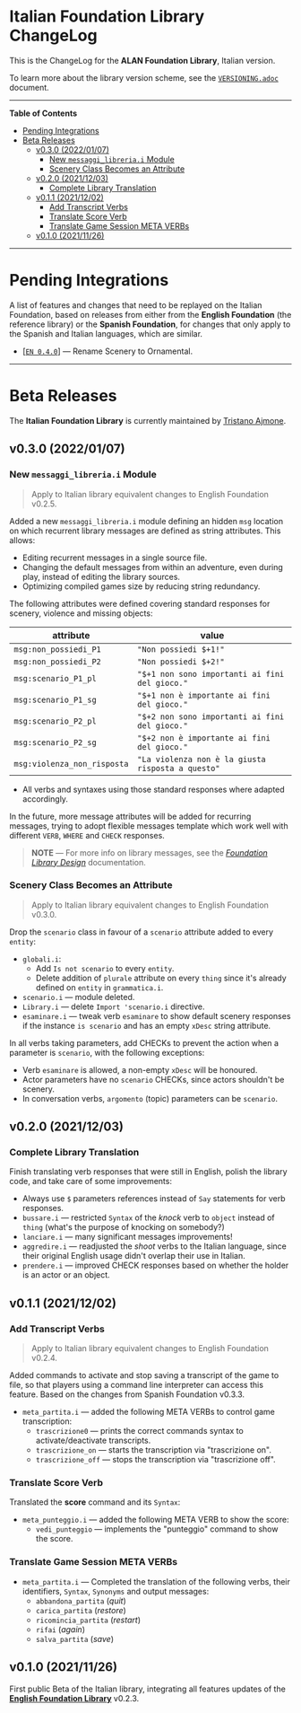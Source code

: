 # Italian Foundation Library ChangeLog

This is the ChangeLog for the __ALAN Foundation Library__, Italian version.

To learn more about the library version scheme, see the [`VERSIONING.adoc`][VERSIONING.adoc] document.

-----

**Table of Contents**

<!-- MarkdownTOC autolink="true" bracket="round" autoanchor="false" lowercase="only_ascii" uri_encoding="true" levels="1,2,3" -->

- [Pending Integrations](#pending-integrations)
- [Beta Releases](#beta-releases)
    - [v0.3.0 \(2022/01/07\)](#v030-20220107)
        - [New `messaggi_libreria.i` Module](#new-messaggi_libreriai-module)
        - [Scenery Class Becomes an Attribute](#scenery-class-becomes-an-attribute)
    - [v0.2.0 \(2021/12/03\)](#v020-20211203)
        - [Complete Library Translation](#complete-library-translation)
    - [v0.1.1 \(2021/12/02\)](#v011-20211202)
        - [Add Transcript Verbs](#add-transcript-verbs)
        - [Translate Score Verb](#translate-score-verb)
        - [Translate Game Session META VERBs](#translate-game-session-meta-verbs)
    - [v0.1.0 \(2021/11/26\)](#v010-20211126)

<!-- /MarkdownTOC -->

-----

# Pending Integrations

A list of features and changes that need to be replayed on the Italian Foundation, based on releases from either from the **English Foundation** (the reference library) or the **Spanish Foundation**, for changes that only apply to the Spanish and Italian languages, which are similar.

- [[`EN 0.4.0`][EN 0.4.0]] — Rename Scenery to Ornamental.

[EN 0.4.0]:  https://github.com/alan-if/alan-i18n/blob/main/alan_en/Foundation/CHANGELOG.md#v040-20220110 "View English ChangeLog Entry"


-------------------------------------------------------------------------------

# Beta Releases

The __Italian Foundation Library__ is currently maintained by [Tristano Ajmone].


## v0.3.0 (2022/01/07)

### New `messaggi_libreria.i` Module

> Apply to Italian library equivalent changes to English Foundation v0.2.5.

Added a new `messaggi_libreria.i` module defining an hidden `msg` location on which recurrent library messages are defined as string attributes.
This allows:

- Editing recurrent messages in a single source file.
- Changing the default messages from within an adventure, even during play, instead of editing the library sources.
- Optimizing compiled games size by reducing string redundancy.

The following attributes were defined covering standard responses for scenery, violence and missing objects:

|          attribute          |                       value                       |
|-----------------------------|---------------------------------------------------|
| `msg:non_possiedi_P1`       | `"Non possiedi $+1!"`                             |
| `msg:non_possiedi_P2`       | `"Non possiedi $+2!"`                             |
| `msg:scenario_P1_pl`        | `"$+1 non sono importanti ai fini del gioco."`    |
| `msg:scenario_P1_sg`        | `"$+1 non è importante ai fini del gioco."`       |
| `msg:scenario_P2_pl`        | `"$+2 non sono importanti ai fini del gioco."`    |
| `msg:scenario_P2_sg`        | `"$+2 non è importante ai fini del gioco."`       |
| `msg:violenza_non_risposta` | `"La violenza non è la giusta risposta a questo"` |

- All verbs and syntaxes using those standard responses where adapted accordingly.

In the future, more message attributes will be added for recurring messages, trying to adopt flexible messages template which work well with different `VERB`, `WHERE` and `CHECK` responses.

> **NOTE** — For more info on library messages, see the
[_Foundation Library Design_](../../alan_en/docs/foundation.html#library_messages) documentation.


### Scenery Class Becomes an Attribute

> Apply to Italian library equivalent changes to English Foundation v0.3.0.

Drop the `scenario` class in favour of a `scenario` attribute added to every `entity`:

- `globali.i`:
    + Add `Is not scenario` to every `entity`.
    + Delete addition of `plurale` attribute on every `thing` since it's already defined on `entity` in `grammatica.i`.
- `scenario.i` — module deleted.
- `Library.i` — delete `Import 'scenario.i` directive.
- `esaminare.i` — tweak verb `esaminare` to show default scenery responses if the instance `is scenario` and has an empty `xDesc` string attribute.

In all verbs taking parameters, add CHECKs to prevent the action when a parameter is `scenario`, with the following exceptions:

- Verb `esaminare` is allowed, a non-empty `xDesc` will be honoured.
- Actor parameters have no `scenario` CHECKs, since actors shouldn't be scenery.
- In conversation verbs, `argomento` (topic) parameters can be `scenario`.


## v0.2.0 (2021/12/03)

### Complete Library Translation

Finish translating verb responses that were still in English, polish the library code, and take care of some improvements:

- Always use `$` parameters references instead of `Say` statements for verb responses.
- `bussare.i` — restricted `Syntax` of the _knock_ verb to `object` instead of `thing` (what's the purpose of knocking on somebody?)
- `lanciare.i` — many significant messages improvements!
- `aggredire.i` — readjusted the _shoot_ verbs to the Italian language, since their original English usage didn't overlap their use in Italian.
- `prendere.i` — improved CHECK responses based on whether the holder is an actor or an object.


## v0.1.1 (2021/12/02)

### Add Transcript Verbs

> Apply to Italian library equivalent changes to English Foundation v0.2.4.

Added commands to activate and stop saving a transcript of the game to file, so that players using a command line interpreter can access this feature.
Based on the changes from Spanish Foundation v0.3.3.

- `meta_partita.i` — added the following META VERBs to control game transcription:
    + `trascrizione0` — prints the correct commands syntax to activate/deactivate transcripts.
    + `trascrizione_on` — starts the transcription via "trascrizione on".
    + `trascrizione_off` — stops the transcription via "trascrizione off".

### Translate Score Verb

Translated the **score** command and its `Syntax`:

- `meta_punteggio.i` — added the following META VERB to show the score:
    + `vedi_punteggio` — implements the "punteggio" command to show the score.

### Translate Game Session META VERBs

- `meta_partita.i` — Completed the translation of the following verbs, their identifiers, `Syntax`, `Synonyms` and output messages:
    + `abbandona_partita` (_quit_)
    + `carica_partita` (_restore_)
    + `ricomincia_partita` (_restart_)
    + `rifai` (_again_)
    + `salva_partita` (_save_)


## v0.1.0 (2021/11/26)

First public Beta of the Italian library, integrating all features updates of the **[English Foundation Library]** v0.2.3.


<!-----------------------------------------------------------------------------
                               REFERENCE LINKS
------------------------------------------------------------------------------>

[Semantic Versioning 2.0.0]: https://semver.org "Semantic Versioning website"

<!-- Issues & Discussion -->

[Discussion #14]: https://github.com/alan-if/alan-i18n/discussions/14 "See Discussion #14 — Libraries Version Scheme"
[Discussion #51]: https://github.com/alan-if/alan-i18n/discussions/51 "See Discussion #51 — THEM WORDS vs PRONOUNs in Italian and Spanish Libs"

<!-- project files and folders -->

[English Foundation Library]: ../alan_en/Foundation/ "Navigate to the English Alan Library folder"

[VERSIONING.adoc]: ../../VERSIONING.adoc "Read 'Library Version Scheme' documentation"

<!-- people and organizations -->

[Alan IF Development team]: https://github.com/alan-if "Visit the Alan Interactive Fiction Development team organization on GitHub"

[Tristano Ajmone]: https://github.com/tajmone "View Tristano Ajmone's GitHub profile"

<!-- EOF -->
